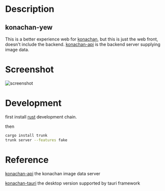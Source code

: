 # Description
## konachan-yew
This is a better experience web for [konachan](https://konachan.net/), but this is just the web front, doesn't include the backend.  [konachan-api](https://github.com/lf-wxp/konachan-api) is the backend server supplying image data.

# Screenshot

![screenshot](./screenshot.png)

# Development
first install [rust](https://www.rust-lang.org/) development chain.

then

```bash
cargo install trunk
trunk server --features fake
``` 

# Reference

[konachan-api](https://github.com/lf-wxp/konachan-api) the konachan image data server

[konachan-tauri](https://github.com/lf-wxp/konachan-tauri) the desktop version supported by tauri framework

